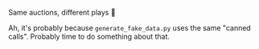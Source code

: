 Same auctions, different plays 🤔

Ah, it's probably because `generate_fake_data.py` uses the same "canned calls".  Probably time to do something about that.
